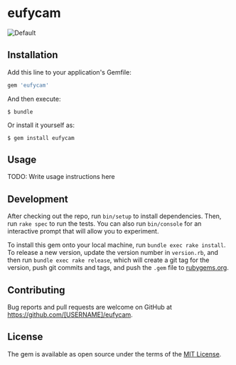 # eufycam

![Default](https://github.com/kyledecot/eufycam/workflows/Default/badge.svg)
## Installation

Add this line to your application's Gemfile:

```ruby
gem 'eufycam'
```

And then execute:

    $ bundle

Or install it yourself as:

    $ gem install eufycam

## Usage

TODO: Write usage instructions here

## Development

After checking out the repo, run `bin/setup` to install dependencies. Then, run `rake spec` to run the tests. You can also run `bin/console` for an interactive prompt that will allow you to experiment.

To install this gem onto your local machine, run `bundle exec rake install`. To release a new version, update the version number in `version.rb`, and then run `bundle exec rake release`, which will create a git tag for the version, push git commits and tags, and push the `.gem` file to [rubygems.org](https://rubygems.org).

## Contributing

Bug reports and pull requests are welcome on GitHub at https://github.com/[USERNAME]/eufycam.

## License

The gem is available as open source under the terms of the [MIT License](https://opensource.org/licenses/MIT).
